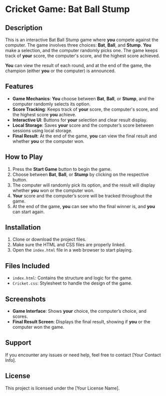 # Cricket Game: Bat Ball Stump

## Description

This is an interactive Bat Ball Stump game where **you** compete against the computer. The game involves three choices: **Bat**, **Ball**, and **Stump**. **You** make a selection, and the computer randomly picks one. The game keeps track of **your** score, the computer's score, and the highest score achieved. 

**You** can view the result of each round, and at the end of the game, the champion (either **you** or the computer) is announced. 

## Features

- **Game Mechanics**: **You** choose between **Bat**, **Ball**, or **Stump**, and the computer randomly selects its option.
- **Score Tracking**: Keeps track of **your** score, the computer's score, and the highest score **you** achieve.
- **Interactive UI**: Buttons for **your** selection and clear result display.
- **Local Storage**: Saves **your** score and the computer’s score between sessions using local storage.
- **Final Result**: At the end of the game, **you** can view the final result and whether **you** or the computer won.

## How to Play

1. Press the **Start Game** button to begin the game.
2. Choose between **Bat**, **Ball**, or **Stump** by clicking on the respective button.
3. The computer will randomly pick its option, and the result will display whether **you** won or the computer won.
4. **Your** score and the computer’s score will be tracked throughout the game.
5. At the end of the game, **you** can see who the final winner is, and **you** can start again.

## Installation

1. Clone or download the project files.
2. Make sure the HTML and CSS files are properly linked.
3. Open the `index.html` file in a web browser to start playing.

## Files Included

- `index.html`: Contains the structure and logic for the game.
- `Cricket.css`: Stylesheet to handle the design of the game.

## Screenshots

- **Game Interface**: Shows **your** choice, the computer’s choice, and scores.
- **Final Result Screen**: Displays the final result, showing if **you** or the computer won the game.

## Support

If you encounter any issues or need help, feel free to contact [Your Contact Info].

## License

This project is licensed under the [Your License Name].
